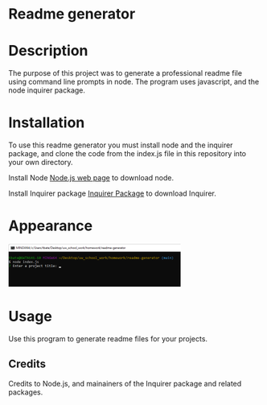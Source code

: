 # Readme generator

# Description

The purpose of this project was to generate a professional readme file using command line prompts in node. The program uses javascript, and the node inquirer package. 

# Installation

To use this readme generator you must install node and the inquirer package, and clone the code from the index.js file in this repository into your own directory. 

Install Node [Node.js web page](https://nodejs.org/en/download/) to download node. 

Install Inquirer package [Inquirer Package](https://www.npmjs.com/package/inquirer) to download Inquirer.

# Appearance

![Command Line Screen](./assets/images/generatereadme.png)

# Usage

Use this program to generate readme files for your projects.


## Credits

Credits to Node.js, and mainainers of the Inquirer package and related packages. 
